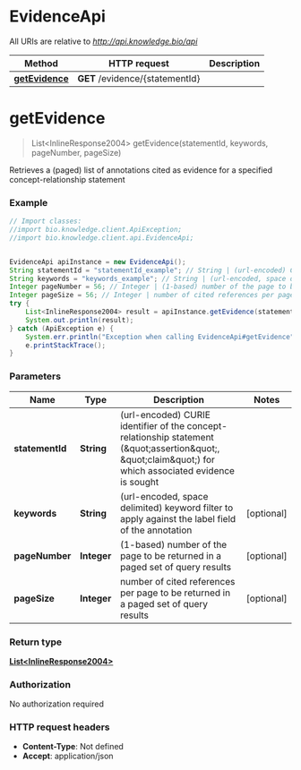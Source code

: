 # EvidenceApi

All URIs are relative to *http://api.knowledge.bio/api*

Method | HTTP request | Description
------------- | ------------- | -------------
[**getEvidence**](EvidenceApi.md#getEvidence) | **GET** /evidence/{statementId} | 


<a name="getEvidence"></a>
# **getEvidence**
> List&lt;InlineResponse2004&gt; getEvidence(statementId, keywords, pageNumber, pageSize)



Retrieves a (paged) list of annotations cited as evidence for a specified concept-relationship statement 

### Example
```java
// Import classes:
//import bio.knowledge.client.ApiException;
//import bio.knowledge.client.api.EvidenceApi;


EvidenceApi apiInstance = new EvidenceApi();
String statementId = "statementId_example"; // String | (url-encoded) CURIE identifier of the concept-relationship statement (\"assertion\", \"claim\") for which associated evidence is sought 
String keywords = "keywords_example"; // String | (url-encoded, space delimited) keyword filter to apply against the label field of the annotation 
Integer pageNumber = 56; // Integer | (1-based) number of the page to be returned in a paged set of query results 
Integer pageSize = 56; // Integer | number of cited references per page to be returned in a paged set of query results 
try {
    List<InlineResponse2004> result = apiInstance.getEvidence(statementId, keywords, pageNumber, pageSize);
    System.out.println(result);
} catch (ApiException e) {
    System.err.println("Exception when calling EvidenceApi#getEvidence");
    e.printStackTrace();
}
```

### Parameters

Name | Type | Description  | Notes
------------- | ------------- | ------------- | -------------
 **statementId** | **String**| (url-encoded) CURIE identifier of the concept-relationship statement (\&quot;assertion\&quot;, \&quot;claim\&quot;) for which associated evidence is sought  |
 **keywords** | **String**| (url-encoded, space delimited) keyword filter to apply against the label field of the annotation  | [optional]
 **pageNumber** | **Integer**| (1-based) number of the page to be returned in a paged set of query results  | [optional]
 **pageSize** | **Integer**| number of cited references per page to be returned in a paged set of query results  | [optional]

### Return type

[**List&lt;InlineResponse2004&gt;**](InlineResponse2004.md)

### Authorization

No authorization required

### HTTP request headers

 - **Content-Type**: Not defined
 - **Accept**: application/json

